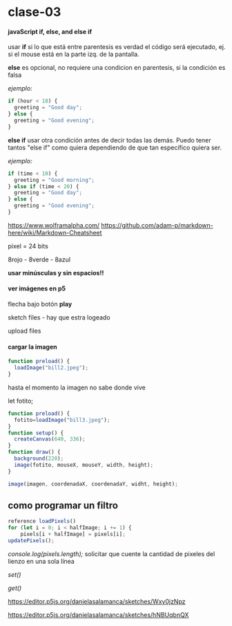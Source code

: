 # clase-03
#### javaScript if, else, and else if
usar **if** si lo que está entre parentesis es verdad el código será ejecutado, ej. si el mouse está en la parte izq. de la pantalla.

**else** es opcional, no requiere una condicion en parentesis, si la condición es falsa

*ejemplo:*
```js
if (hour < 18) {
  greeting = "Good day";
} else {
  greeting = "Good evening";
}
```

**else if** usar otra condición antes de decir todas las demás. Puedo tener tantos "else if" como quiera dependiendo de que tan específico quiera ser.

*ejemplo:*
```js
if (time < 10) {
  greeting = "Good morning";
} else if (time < 20) {
  greeting = "Good day";
} else {
  greeting = "Good evening";
}
```

<https://www.wolframalpha.com/>
<https://github.com/adam-p/markdown-here/wiki/Markdown-Cheatsheet>

pixel = 24 bits

8rojo - 8verde - 8azul

**usar minúsculas y sin espacios!!**

#### ver imágenes en p5

flecha bajo botón **play**

sketch files - hay que estra logeado

upload files

#### cargar la imagen

```js
function preload() {
  loadImage("bill2.jpeg");
}
```

hasta el momento la imagen no sabe donde vive

let fotito;

```js
function preload() {
  fotito=loadImage("bill3.jpeg");
}
function setup() {
  createCanvas(640, 336);
}
function draw() {
  background(220);
  image(fotito, mouseX, mouseY, width, height);
}
```
```js
image(imagen, coordenadaX, coordenadaY, widht, height);
```

## como programar un filtro
```js
reference loadPixels()
for (let i = 0; i < halfImage; i += 1) {
    pixels[i + halfImage] = pixels[i];
updatePixels();
```

*console.log(pixels.length);* solicitar que cuente la cantidad de pixeles del lienzo en una sola línea

*set()*

*get()* 

<https://editor.p5js.org/danielasalamanca/sketches/Wxy0jzNpz>

<https://editor.p5js.org/danielasalamanca/sketches/hNBUqbnQX>

